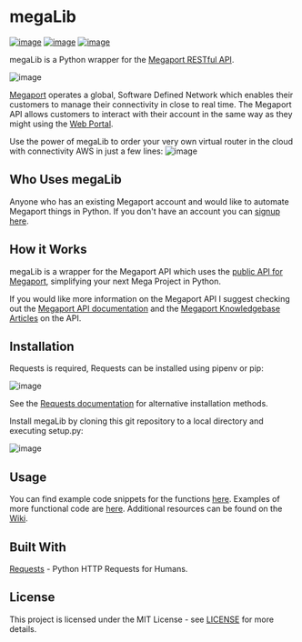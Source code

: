 # megaLib
[![image](https://img.shields.io/badge/License-MIT-lightgrey.svg)](https://github.com/jvdspeare/megaLib/blob/master/LICENSE)
[![image](https://img.shields.io/badge/Python-3.x-blue.svg)](https://www.python.org/)
[![image](https://img.shields.io/badge/API-Megaport-red.svg)](https://api.megaport.com/)


megaLib is a Python wrapper for the [Megaport RESTful API](https://dev.megaport.com/).

![image](https://i.imgur.com/topjx8v.png)

[Megaport](https://www.megaport.com/) operates a global, Software Defined Network which enables their customers to 
manage their connectivity in close to real time. The Megaport API allows customers to interact with their account in 
the same way as they might using the [Web Portal](https://portal.megaport.com/login).

Use the power of megaLib to order your very own virtual router in the cloud with connectivity AWS in just a few lines:
![image](https://i.imgur.com/kbaSDp9.png)

## Who Uses megaLib
Anyone who has an existing Megaport account and would like to automate Megaport things in Python. If you don't have an 
account you can [signup here](https://portal.megaport.com/signup).

## How it Works
megaLib is a wrapper for the Megaport API which uses the [public API for Megaport](https://api.megaport.com/), 
simplifying your next Mega Project in Python.

If you would like more information on the Megaport API I suggest checking out the 
[Megaport API documentation](https://dev.megaport.com/) and the 
[Megaport Knowledgebase Articles](https://knowledgebase.megaport.com/open-api/) on the API.

## Installation
Requests is required, Requests can be installed using pipenv or pip:

![image](https://i.imgur.com/5ylIsb3.png)

See the [Requests documentation](http://docs.python-requests.org/en/master/user/install/) for alternative installation 
methods.

Install megaLib by cloning this git repository to a local directory and executing setup.py:

![image](https://i.imgur.com/aMnNJRS.png)

## Usage

You can find example code snippets for the functions [here](https://github.com/jvdspeare/megaLib/tree/master/examples). 
Examples of more functional code are [here](https://github.com/jvdspeare/megaLib/tree/master/examples/demos). 
Additional resources can be found on the [Wiki](https://github.com/jvdspeare/megaLib/wiki).

## Built With
[Requests](https://github.com/requests/requests) - Python HTTP Requests for Humans.

## License
This project is licensed under the MIT License - see 
[LICENSE](https://github.com/jvdspeare/megaLib/blob/master/LICENSE) for more details.